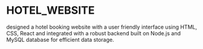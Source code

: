 # HOTEL_WEBSITE
designed a hotel booking website with a user friendly interface using HTML, CSS, React and integrated with a robust backend built on Node.js and MySQL database for efficient data storage. 
